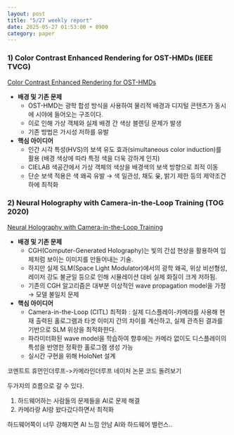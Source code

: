 ```yaml
---
layout: post
title: "5/27 weekly report"
date: 2025-05-27 01:53:00 + 0900
category: paper
---
```

### 1) Color Contrast Enhanced Rendering for OST-HMDs (IEEE TVCG)

[Color Contrast Enhanced Rendering for OST-HMDs](http://www.cad.zju.edu.cn/home/rwang/projects/pipeline-optimization/21mropt.pdf)

- **배경 및 기존 문제**
    - OST-HMD는 광학 합성 방식을 사용하여 물리적 배경과 디지털 콘텐츠가 동시에 시야에 들어오는 구조이다.
    - 이로 인해 가상 객체와 실제 배경 간 색상 블렌딩 문제가 발생
    - 기존 방법은 가시성 저하를 유발
- **핵심 아이디어**
    - 인간 시각 특성(HVS)의 보색 유도 효과(simultaneous color induction)를 활용 (배경 색상에 따라 특정 색을 더욱 강하게 인지)
    - CIELAB 색공간에서 가상 객체의 색상을 배경색의 보색 방향으로 최적 이동
    - 단순 보색 적용은 색 왜곡 유발 → 색 일관성, 채도 윶, 밝기 제한 등의 제약조건 하에 최적화

### 2) Neural Holography with Camera-in-the-Loop Training (TOG 2020)

[Neural Holography with Camera-in-the-Loop Training](https://www.computationalimaging.org/wp-content/uploads/2020/08/NeuralHolography_SIGAsia2020.pdf)

- **배경 및 기존 문제**
    - CGH(Computer-Generated Holography)는 빛의 간섭 현상을 활용하여 입체처럼 보이는 이미지를 만들어내는 기술.
    - 하지만 실제 SLM(Space Light Modulator)에서의 광학 왜곡, 위상 비선형성, 레이저 강도 불균일 등으로 인해 시뮬레이션 대비 실제 화질이 크게 저하됨.
    - 기존의 CGH 알고리즘은 대부분 이상적인 wave propagation model을 가정 → 모델 불일치 문제
- **핵심 아이디어**
    - Camera-in-the-Loop (CITL) 최적화 : 실제 디스플레이-카메라를 사용해 현재 출력된 홀로그램과 타겟 이미지 간의 차이를 계산하고, 실제 관측된 결과를 기반으로 SLM 위상을 최적화한다.
    - 파라미터화된 wave model을 학습하여 향후에는 카메라 없이도 디스플레이의 특성을 반영한 정확한 홀로그램 생성 가능
    - 실시간 구현을 위해 HoloNet 설계

코멘트트
휴먼인더루프->카메라인더루프 
네이처 논문 코드 돌려보기

두가지의 흐름으로 갈 수 있다.
1. 하드웨어하는 사람들의 문제들을 AI로 문제 해결
2. 카메라랑 AI랑 왔다갔다하면서 최적화

하드웨어쪽이 너무 강해지면 AI 느낌 안남
AI와 하드웨어 밸런스..